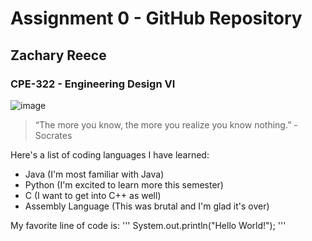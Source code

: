# **Assignment 0 - GitHub Repository**
## Zachary Reece
### CPE-322 - Engineering Design VI

![image](https://github.com/DZiggle/CPE-322/assets/144705148/5f445d9b-2e2d-48ed-872a-796d655980c4)
> “The more you know, the more you realize you know nothing.” - Socrates

Here's a list of coding languages I have learned:
- Java (I'm most familiar with Java)
- Python (I'm excited to learn more this semester)
- C (I want to get into C++ as well)
- Assembly Language (This was brutal and I'm glad it's over)

My favorite line of code is:
'''
System.out.println("Hello World!");
'''

